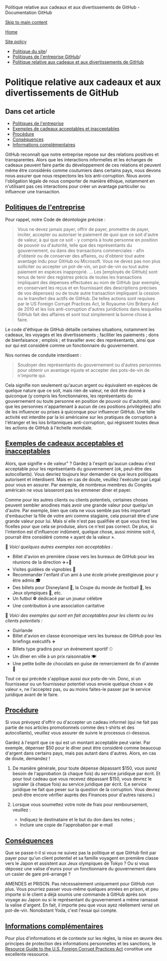 Politique relative aux cadeaux et aux divertissements de GitHub - Documentation GitHub

[Skip to main content](#main-content)

[Home](/fr)

[Site policy](/fr/site-policy)

* [Politique du site](/fr/site-policy)/
* [Politiques de l'entreprise GitHub](/fr/site-policy/github-company-policies)/
* [Politique relative aux cadeaux et aux divertissements de GitHub](/fr/site-policy/github-company-policies/github-gifts-and-entertainment-policy)

Politique relative aux cadeaux et aux divertissements de GitHub
==========

Dans cet article
----------

* [Politiques de l'entreprise](#politiques-de-lentreprise)
* [Exemples de cadeaux acceptables et inacceptables](#examples-of-acceptable-and-unacceptable-gifts)
* [Procédure](#process)
* [Conséquences](#consequences)
* [Informations complémentaires](#more-information)

GitHub reconnaît que notre entreprise repose sur des relations positives et transparentes. Alors que les interactions informelles et les échanges de cadeaux peuvent faire partie du développement de ces relations et peuvent même être considérés comme coutumiers dans certains pays, nous devons nous assurer que nous respectons les lois anti-corruption. Nous avons l'obligation légale de nous comporter de manière éthique, notamment en n'utilisant pas ces interactions pour créer un avantage particulier ou influencer une transaction.

[Politiques de l'entreprise](#politiques-de-lentreprise)
----------

Pour rappel, notre Code de déontologie précise :

>
>
> Vous ne devez jamais payer, offrir de payer, promettre de payer, inciter, accepter ou autoriser le paiement de quoi que ce soit d'autre de valeur, à qui que ce soit - y compris à toute personne en position de pouvoir ou d'autorité, telle que des représentants du gouvernement, ou dans des transactions commerciales - afin d'obtenir ou de conserver des affaires, ou d'obtenir tout autre avantage indu pour GitHub ou Microsoft. Vous ne devez pas non plus solliciter ou accepter un pot-de-vin, un pot-de-vin ou tout autre paiement en espèces inapproprié. ... Les [employés de GitHub] sont tenus de tenir des registres précis de toutes les transactions impliquant des dépenses effectuées au nom de GitHub (par exemple, en conservant les reçus et en fournissant des descriptions précises de vos dépenses) ou de toute autre transaction impliquant la cession ou le transfert des actifs de GitHub. De telles actions sont requises par le US Foreign Corrupt Practices Act, le Royaume-Uni Bribery Act de 2010 et les lois anti-corruption d'autres juridictions dans lesquelles GitHub fait des affaires et sont tout simplement la bonne chose à faire.
>
>

Le code d'éthique de GitHub détaille certaines situations, notamment les cadeaux, les voyages et les divertissements ; faciliter les paiements ; dons de bienfaisance ; emplois ; et travailler avec des représentants, ainsi que sur qui est considéré comme un fonctionnaire du gouvernement.

Nos normes de conduite interdisent :

>
>
> Soudoyer des représentants du gouvernement ou d'autres personnes pour obtenir un avantage injuste et accepter des pots-de-vin de n'importe qui.
>
>

Cela signifie non seulement qu'aucun argent ou équivalent en espèces de quelque nature que ce soit, mais rien de valeur, ne doit être donné à quiconque (y compris les fonctionnaires, les représentants du gouvernement ou toute personne en position de pouvoir ou d'autorité, ainsi que les personnes n'appartenant à aucun de ces positions privilégiées) afin de les influencer ou prises à quiconque pour influencer GitHub. Une telle activité est interdite par la loi américaine sur les pratiques de corruption à l'étranger et les lois britanniques anti-corruption, qui régissent toutes deux les actions de GitHub à l'échelle mondiale.

[Exemples de cadeaux acceptables et inacceptables](#examples-of-acceptable-and-unacceptable-gifts)
----------

Alors, que signifie « de valeur" ? Gardez à l'esprit qu'aucun cadeau n'est acceptable pour les représentants du gouvernement (ok, peut-être des autocollants). Vous devriez toujours leur demander ce que leurs politiques autorisent et interdisent. Mais en cas de doute, veuillez l'exécuter par Legal pour vous en assurer. Par exemple, de nombreux membres du Congrès américain ne vous laisseront pas les emmener dîner et payer.

Comme pour les autres clients ou clients potentiels, certaines choses peuvent sembler anodines mais avoir une grande valeur pour quelqu'un d'autre. Par exemple, bien que cela ne vous semble pas très important d'embaucher la fille de votre ami comme stagiaire, cela pourrait être d'une grande valeur pour lui. Mais si elle n'est pas qualifiée et que vous tirez les ficelles pour que cela se produise, alors ce n'est pas correct. De plus, si l'intention est d'influencer indûment, quelque chose, aussi minime soit-il, pourrait être considéré comme « ayant de la valeur ».

🙅 *Voici quelques autres exemples non acceptables :*

* Billet d'avion en première classe vers les bureaux de GitHub pour les réunions de la direction ✈️+🍾
* Visites guidées de vignobles 🍷
* Recommander l'enfant d'un ami à une école privée prestigieuse pour y être admis 🎓
* Des billets pour Disneyland 👸, la Coupe du monde de football 🥅, les Jeux olympiques 🏅, etc.
* Un futbol ⚽️ dédicacé par un joueur célèbre
* Une contribution à une association caritative

🙆 *Voici des exemples qui sont en fait acceptables pour les clients ou les clients potentiels :*

* Guirlande
* Billet d'avion en classe économique vers les bureaux de GitHub pour les briefings exécutifs ✈️
* Billets type gradins pour un événement sportif ⚾️
* Un dîner en ville à un prix raisonnable 🍽
* Une petite boîte de chocolats en guise de remerciement de fin d'année 🍫

Tout ce qui précède s'applique aussi *aux* pots-de-vin. Donc, si un fournisseur ou un fournisseur potentiel vous envoie quelque chose « de valeur », ne l'acceptez pas, ou au moins faites-le passer par le service juridique avant de le faire.

[Procédure](#process)
----------

Si vous prévoyez d'offrir ou d'accepter un cadeau informel (qui ne fait pas partie de nos articles promotionnels comme des t-shirts et des autocollants), veuillez vous assurer de suivre le processus ci-dessous.

Gardez à l'esprit que ce qui est un montant acceptable peut varier. Par exemple, dépenser $50 pour le dîner peut être considéré comme beaucoup d'argent dans certains pays, mais pas autant dans d'autres. Alors, en cas de doute, demandez !

1. De manière générale, pour toute dépense dépassant $150, vous aurez besoin de l'approbation (à chaque fois) du service juridique par écrit. Et pour tout cadeau que vous recevez dépassant $150, vous devrez le signaler (à chaque fois) au service juridique par écrit. (Le service juridique ne fait que peser sur la question de la corruption. Vous devrez peut-être encore vérifier auprès des Finances pour d'autres raisons.)

2. Lorsque vous soumettez votre note de frais pour remboursement, veuillez :

   * Indiquez le destinataire et le but du don dans les notes ;
   * Inclure une copie de l'approbation par e-mail

[Conséquences](#consequences)
----------

Que se passe-t-il si vous ne suivez pas la politique et que GitHub finit par payer pour qu'un client potentiel et sa famille voyagent en première classe vers le Japon et assistent aux Jeux olympiques de Tokyo ? Ou si vous déposez une valise d'euros pour un fonctionnaire du gouvernement dans un casier de gare pré-arrangé ?

AMENDES et PRISON. Pas nécessairement uniquement pour GitHub non plus. Vous pourriez passer vous-même quelques années en prison, et peu importe si le client a déjà soumis une commande à GitHub après son voyage au Japon ou si le représentant du gouvernement a même ramassé la valise d'argent. En fait, il importe peu que vous ayez réellement *versé* un pot-de-vin. Nonobstant Yoda, c'est l'essai qui compte.

[Informations complémentaires](#more-information)
----------

Pour plus d'informations et de contexte sur les règles, la mise en œuvre des principes de protection des informations personnelles et les sanctions, le [Resource Guide to the U.S. Foreign Corrupt Practices Act](https://www.justice.gov/sites/default/files/criminal-fraud/legacy/2015/01/16/guide.pdf) constitue une excellente ressource.
